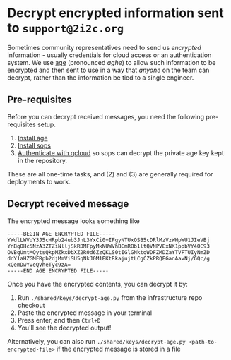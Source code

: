 # Decrypt encrypted information sent to `support@2i2c.org`

Sometimes community representatives need to send us *encrypted* information -
usually credentials for cloud access or an authentication system. We use
[age](https://age-encryption.org/) (pronounced *aghe*) to allow such information to
be encrypted and then sent to use in a way that *anyone* on the team can decrypt,
rather than the information be tied to a single engineer.

## Pre-requisites

Before you can decrypt received messages, you need the following pre-requisites setup.

1. [Install age](https://github.com/FiloSottile/age#installation)
2. [Install sops](tools:sops)
3. [Authenticate with gcloud](tools:gcloud:auth) so sops can decrypt the private age
   key kept in the repository.

These are all one-time tasks, and (2) and (3) are generally required for deployments to work.

## Decrypt received message

The encrypted message looks something like

```
-----BEGIN AGE ENCRYPTED FILE-----
YWdlLWVuY3J5cHRpb24ub3JnL3YxCi0+IFgyNTUxOSB5cDRlMzVzWHpWU1JIeVBj
YnBqOHc5NzA3ZTZiNlljSkRDMFpyMkNUWVhBCmRBb1ltQVNPVExNK1ppbVY4OC93
OVBqUmtMQytsQkpMZkxDbXZ2R0d6ZzQKLS0tIGlGNktqWDFZMDZaYTVFTUIyNmZD
dnY1aHZGMFRpb2djMmViSU5qNkJ0M1EKtRkajujtLCgCZkPRQEGanAavNj/GQc/g
xQemDwYveQVheTyc9zA=
-----END AGE ENCRYPTED FILE-----
```

Once you have the encrypted contents, you can decrypt it by:

1. Run `./shared/keys/decrypt-age.py` from the infrastructure repo checkout
2. Paste the encrypted message in your terminal
3. Press enter, and then `Ctrl+D`
4. You'll see the decrypted output!

Alternatively, you can also run `./shared/keys/decrypt-age.py <path-to-encrypted-file>`
if the encrypted message is stored in a file